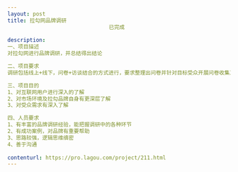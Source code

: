 ```yaml
---                
layout: post       
title: 拉勾网品牌调研
                                已完成
           
description: 
一、项目描述
对拉勾网进行品牌调研，并总结得出结论

二、项目要求
调研包括线上+线下，问卷+访谈结合的方式进行，要求整理出问卷并针对目标受众开展问卷收集工作，最终得出调研结论

三、项目目的
1、对互联网用户进行深入的了解
2、对市场环境及拉勾品牌自身有更深层了解
3、对受众需求有深入了解

四、人员要求
1、有丰富的品牌调研经验，能把握调研中的各种环节
2、有成功案例，对品牌有重要帮助
3、思路较强，逻辑思维缜密
4、善于沟通
     
contenturl: https://pro.lagou.com/project/211.html      
---                 
```

